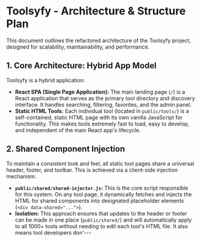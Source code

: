 # Toolsyfy - Architecture & Structure Plan

This document outlines the refactored architecture of the Toolsyfy project, designed for scalability, maintainability, and performance.

## 1. Core Architecture: Hybrid App Model

Toolsyfy is a hybrid application:
- **React SPA (Single Page Application):** The main landing page (`/`) is a React application that serves as the primary tool directory and discovery interface. It handles searching, filtering, favorites, and the admin panel.
- **Static HTML Tools:** Each individual tool (located in `public/tools/`) is a self-contained, static HTML page with its own vanilla JavaScript for functionality. This makes tools extremely fast to load, easy to develop, and independent of the main React app's lifecycle.

## 2. Shared Component Injection

To maintain a consistent look and feel, all static tool pages share a universal header, footer, and toolbar. This is achieved via a client-side injection mechanism.

- **`public/shared/shared-injector.js`:** This is the core script responsible for this system. On any tool page, it dynamically fetches and injects the HTML for shared components into designated placeholder elements (`<div data-shared="...">`).
- **Isolation:** This approach ensures that updates to the header or footer can be made in one place (`public/shared/`) and will automatically apply to all 1000+ tools without needing to edit each tool's HTML file. It also means tool developers don'---